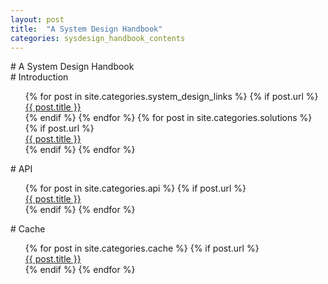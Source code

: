 ```yaml
---
layout: post
title:  "A System Design Handbook"
categories: sysdesign_handbook_contents
---
```


<div markdown="1"># A System Design Handbook

<div markdown="1"># Introduction
  <div>
    <ul style="list-style-type:none">
      {% for post in site.categories.system_design_links %}
        {% if post.url %}
          <li><a href="{{ post.url }}">{{ post.title }}</a></li>
        {% endif %}
      {% endfor %}
      {% for post in site.categories.solutions %}
        {% if post.url %}
          <li><a href="{{ post.url }}">{{ post.title }}</a></li>
        {% endif %}
      {% endfor %}
    </ul>

<div markdown="1"># API
  <ul style="list-style-type:none">
    {% for post in site.categories.api %}
      {% if post.url %}
         <li><a href="{{ post.url }}">{{ post.title }}</a></li>
      {% endif %}
     {% endfor %}
   </ul>

<div markdown="1"># Cache
  <ul style="list-style-type:none">
    {% for post in site.categories.cache %}
      {% if post.url %}
         <li><a href="{{ post.url }}">{{ post.title }}</a></li>
      {% endif %}
     {% endfor %}
   </ul>

